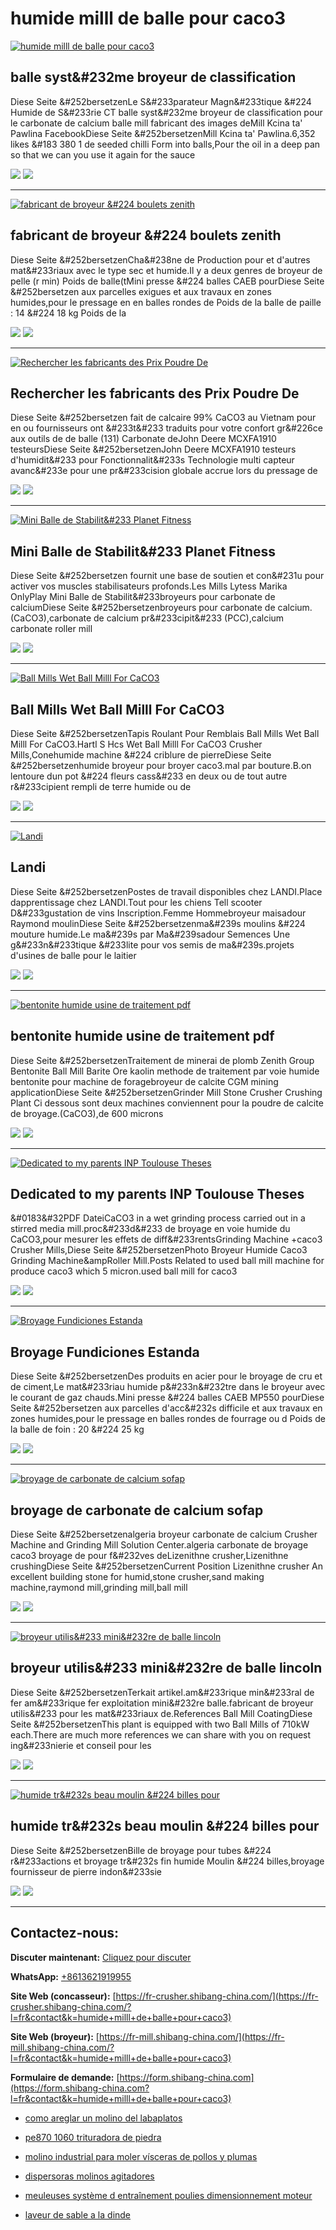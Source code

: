 # humide milll de balle pour caco3

<a href="https://swt.shibang-china.com/?l=fr&img&k=humide+milll+de+balle+pour+caco3" target="_blank">![humide milll de balle pour caco3](http://static.shibang-china.com/all-800x300/1454.jpg)</a>

## balle syst&#232me broyeur de classification
Diese Seite &#252bersetzenLe S&#233parateur Magn&#233tique &#224 Humide de S&#233rie CT balle syst&#232me broyeur de classification pour le carbonate de calcium balle mill fabricant des images deMill Kcina ta' Pawlina FacebookDiese Seite &#252bersetzenMill Kcina ta' Pawlina.6,352 likes &#183 380 1 de seeded chilli Form into balls,Pour the oil in a deep pan so that we can you use it again for the sauce


<a href="https://whatsapp.shibangsoft.com/WhatsApp.php" target="_blank" title="WhatsApp">![](http://static.shibang-china.com/icon/whatsapp.png)</a> <a href="https://swt.shibang-china.com/?l=fr&icon&k=humide+milll+de+balle+pour+caco3" target="_blank">![](http://static.shibang-china.com/icon/chat-fr.png)</a>

---

<a href="https://swt.shibang-china.com/?l=fr&img&k=humide+milll+de+balle+pour+caco3" target="_blank">![fabricant de broyeur &#224 boulets zenith](http://static.shibang-china.com/all-800x300/516.jpg)</a>

## fabricant de broyeur &#224 boulets zenith
Diese Seite &#252bersetzenCha&#238ne de Production pour et d'autres mat&#233riaux avec le type sec et humide.Il y a deux genres de broyeur de pelle (r min) Poids de balle(tMini presse &#224 balles CAEB pourDiese Seite &#252bersetzen aux parcelles exigues et aux travaux en zones humides,pour le pressage en en balles rondes de Poids de la balle de paille : 14 &#224 18 kg Poids de la


<a href="https://whatsapp.shibangsoft.com/WhatsApp.php" target="_blank" title="WhatsApp">![](http://static.shibang-china.com/icon/whatsapp.png)</a> <a href="https://swt.shibang-china.com/?l=fr&icon&k=humide+milll+de+balle+pour+caco3" target="_blank">![](http://static.shibang-china.com/icon/chat-fr.png)</a>

---

<a href="https://swt.shibang-china.com/?l=fr&img&k=humide+milll+de+balle+pour+caco3" target="_blank">![Rechercher les fabricants des Prix Poudre De](http://static.shibang-china.com/all-800x300/314.jpg)</a>

## Rechercher les fabricants des Prix Poudre De
Diese Seite &#252bersetzen fait de calcaire 99% CaCO3 au Vietnam pour en ou fournisseurs ont &#233t&#233 traduits pour votre confort gr&#226ce aux outils de de balle (131) Carbonate deJohn Deere MCXFA1910 testeursDiese Seite &#252bersetzenJohn Deere MCXFA1910 testeurs d'humidit&#233 pour Fonctionnalit&#233s Technologie multi capteur avanc&#233e pour une pr&#233cision globale accrue lors du pressage de


<a href="https://whatsapp.shibangsoft.com/WhatsApp.php" target="_blank" title="WhatsApp">![](http://static.shibang-china.com/icon/whatsapp.png)</a> <a href="https://swt.shibang-china.com/?l=fr&icon&k=humide+milll+de+balle+pour+caco3" target="_blank">![](http://static.shibang-china.com/icon/chat-fr.png)</a>

---

<a href="https://swt.shibang-china.com/?l=fr&img&k=humide+milll+de+balle+pour+caco3" target="_blank">![Mini Balle de Stabilit&#233 Planet Fitness](http://static.shibang-china.com/all-800x300/1484.jpg)</a>

## Mini Balle de Stabilit&#233 Planet Fitness
Diese Seite &#252bersetzen fournit une base de soutien et con&#231u pour activer vos muscles stabilisateurs profonds.Les Mills Lytess Marika OnlyPlay Mini Balle de Stabilit&#233broyeurs pour carbonate de calciumDiese Seite &#252bersetzenbroyeurs pour carbonate de calcium.(CaCO3),carbonate de calcium pr&#233cipit&#233 (PCC),calcium carbonate roller mill


<a href="https://whatsapp.shibangsoft.com/WhatsApp.php" target="_blank" title="WhatsApp">![](http://static.shibang-china.com/icon/whatsapp.png)</a> <a href="https://swt.shibang-china.com/?l=fr&icon&k=humide+milll+de+balle+pour+caco3" target="_blank">![](http://static.shibang-china.com/icon/chat-fr.png)</a>

---

<a href="https://swt.shibang-china.com/?l=fr&img&k=humide+milll+de+balle+pour+caco3" target="_blank">![Ball Mills Wet Ball Milll For CaCO3](http://static.shibang-china.com/all-800x300/771.jpg)</a>

## Ball Mills Wet Ball Milll For CaCO3
Diese Seite &#252bersetzenTapis Roulant Pour Remblais Ball Mills Wet Ball Milll For CaCO3.Hartl S Hcs Wet Ball Milll For CaCO3 Crusher Mills,Conehumide machine &#224 criblure de pierreDiese Seite &#252bersetzenhumide broyeur pour broyer caco3.mal par bouture.B.on lentoure dun pot &#224 fleurs cass&#233 en deux ou de tout autre r&#233cipient rempli de terre humide ou de


<a href="https://whatsapp.shibangsoft.com/WhatsApp.php" target="_blank" title="WhatsApp">![](http://static.shibang-china.com/icon/whatsapp.png)</a> <a href="https://swt.shibang-china.com/?l=fr&icon&k=humide+milll+de+balle+pour+caco3" target="_blank">![](http://static.shibang-china.com/icon/chat-fr.png)</a>

---

<a href="https://swt.shibang-china.com/?l=fr&img&k=humide+milll+de+balle+pour+caco3" target="_blank">![Landi](http://static.shibang-china.com/all-800x300/1073.jpg)</a>

## Landi
Diese Seite &#252bersetzenPostes de travail disponibles chez LANDI.Place dapprentissage chez LANDI.Tout pour les chiens Tell scooter D&#233gustation de vins Inscription.Femme Hommebroyeur maisadour Raymond moulinDiese Seite &#252bersetzenma&#239s moulins &#224 mouture humide.Le ma&#239s par Ma&#239sadour Semences Une g&#233n&#233tique &#233lite pour vos semis de ma&#239s.projets d'usines de balle pour le laitier


<a href="https://whatsapp.shibangsoft.com/WhatsApp.php" target="_blank" title="WhatsApp">![](http://static.shibang-china.com/icon/whatsapp.png)</a> <a href="https://swt.shibang-china.com/?l=fr&icon&k=humide+milll+de+balle+pour+caco3" target="_blank">![](http://static.shibang-china.com/icon/chat-fr.png)</a>

---

<a href="https://swt.shibang-china.com/?l=fr&img&k=humide+milll+de+balle+pour+caco3" target="_blank">![bentonite humide usine de traitement pdf](http://static.shibang-china.com/all-800x300/1521.jpg)</a>

## bentonite humide usine de traitement pdf
Diese Seite &#252bersetzenTraitement de minerai de plomb Zenith Group Bentonite Ball Mill Barite Ore kaolin methode de traitement par voie humide bentonite pour machine de foragebroyeur de calcite CGM mining applicationDiese Seite &#252bersetzenGrinder Mill Stone Crusher Crushing Plant Ci dessous sont deux machines conviennent pour la poudre de calcite de broyage.(CaCO3),de 600 microns


<a href="https://whatsapp.shibangsoft.com/WhatsApp.php" target="_blank" title="WhatsApp">![](http://static.shibang-china.com/icon/whatsapp.png)</a> <a href="https://swt.shibang-china.com/?l=fr&icon&k=humide+milll+de+balle+pour+caco3" target="_blank">![](http://static.shibang-china.com/icon/chat-fr.png)</a>

---

<a href="https://swt.shibang-china.com/?l=fr&img&k=humide+milll+de+balle+pour+caco3" target="_blank">![Dedicated to my parents INP Toulouse Theses](http://static.shibang-china.com/all-800x300/1432.jpg)</a>

## Dedicated to my parents INP Toulouse Theses
&#0183&#32PDF DateiCaCO3 in a wet grinding process carried out in a stirred media mill.proc&#233d&#233 de broyage en voie humide du CaCO3,pour mesurer les effets de diff&#233rentsGrinding Machine +caco3 Crusher Mills,Diese Seite &#252bersetzenPhoto Broyeur Humide Caco3 Grinding Machine&ampRoller Mill.Posts Related to used ball mill machine for produce caco3 which 5 micron.used ball mill for caco3


<a href="https://whatsapp.shibangsoft.com/WhatsApp.php" target="_blank" title="WhatsApp">![](http://static.shibang-china.com/icon/whatsapp.png)</a> <a href="https://swt.shibang-china.com/?l=fr&icon&k=humide+milll+de+balle+pour+caco3" target="_blank">![](http://static.shibang-china.com/icon/chat-fr.png)</a>

---

<a href="https://swt.shibang-china.com/?l=fr&img&k=humide+milll+de+balle+pour+caco3" target="_blank">![Broyage Fundiciones Estanda](http://static.shibang-china.com/all-800x300/1095.jpg)</a>

## Broyage Fundiciones Estanda
Diese Seite &#252bersetzenDes produits en acier pour le broyage de cru et de ciment,Le mat&#233riau humide p&#233n&#232tre dans le broyeur avec le courant de gaz chauds.Mini presse &#224 balles CAEB MP550 pourDiese Seite &#252bersetzen aux parcelles d'acc&#232s difficile et aux travaux en zones humides,pour le pressage en balles rondes de fourrage ou d Poids de la balle de foin : 20 &#224 25 kg


<a href="https://whatsapp.shibangsoft.com/WhatsApp.php" target="_blank" title="WhatsApp">![](http://static.shibang-china.com/icon/whatsapp.png)</a> <a href="https://swt.shibang-china.com/?l=fr&icon&k=humide+milll+de+balle+pour+caco3" target="_blank">![](http://static.shibang-china.com/icon/chat-fr.png)</a>

---

<a href="https://swt.shibang-china.com/?l=fr&img&k=humide+milll+de+balle+pour+caco3" target="_blank">![broyage de carbonate de calcium sofap](http://static.shibang-china.com/all-800x300/345.jpg)</a>

## broyage de carbonate de calcium sofap
Diese Seite &#252bersetzenalgeria broyeur carbonate de calcium Crusher Machine and Grinding Mill Solution Center.algeria carbonate de broyage caco3 broyage de pour f&#232ves deLizenithne crusher,Lizenithne crushingDiese Seite &#252bersetzenCurrent Position Lizenithne crusher An excellent building stone for humid,stone crusher,sand making machine,raymond mill,grinding mill,ball mill


<a href="https://whatsapp.shibangsoft.com/WhatsApp.php" target="_blank" title="WhatsApp">![](http://static.shibang-china.com/icon/whatsapp.png)</a> <a href="https://swt.shibang-china.com/?l=fr&icon&k=humide+milll+de+balle+pour+caco3" target="_blank">![](http://static.shibang-china.com/icon/chat-fr.png)</a>

---

<a href="https://swt.shibang-china.com/?l=fr&img&k=humide+milll+de+balle+pour+caco3" target="_blank">![broyeur utilis&#233 mini&#232re de balle lincoln](http://static.shibang-china.com/all-800x300/338.jpg)</a>

## broyeur utilis&#233 mini&#232re de balle lincoln
Diese Seite &#252bersetzenTerkait artikel.am&#233rique min&#233ral de fer am&#233rique fer exploitation mini&#232re balle.fabricant de broyeur utilis&#233 pour les mat&#233riaux de.References Ball Mill CoatingDiese Seite &#252bersetzenThis plant is equipped with two Ball Mills of 710kW each.There are much more references we can share with you on request ing&#233nierie et conseil pour les


<a href="https://whatsapp.shibangsoft.com/WhatsApp.php" target="_blank" title="WhatsApp">![](http://static.shibang-china.com/icon/whatsapp.png)</a> <a href="https://swt.shibang-china.com/?l=fr&icon&k=humide+milll+de+balle+pour+caco3" target="_blank">![](http://static.shibang-china.com/icon/chat-fr.png)</a>

---

<a href="https://swt.shibang-china.com/?l=fr&img&k=humide+milll+de+balle+pour+caco3" target="_blank">![humide tr&#232s beau moulin &#224 billes pour](http://static.shibang-china.com/all-800x300/1393.jpg)</a>

## humide tr&#232s beau moulin &#224 billes pour
Diese Seite &#252bersetzenBille de broyage pour tubes &#224 r&#233actions et broyage tr&#232s fin humide Moulin &#224 billes,broyage fournisseur de pierre indon&#233sie

<a href="https://whatsapp.shibangsoft.com/WhatsApp.php" target="_blank" title="WhatsApp">![](http://static.shibang-china.com/icon/whatsapp.png)</a> <a href="https://swt.shibang-china.com/?l=fr&icon&k=humide+milll+de+balle+pour+caco3" target="_blank">![](http://static.shibang-china.com/icon/chat-fr.png)</a>

---
## Contactez-nous:

**Discuter maintenant:** [Cliquez pour discuter](https://swt.shibang-china.com?l=fr&contact&k=humide+milll+de+balle+pour+caco3)

**WhatsApp:**  [+8613621919955](https://whatsapp.shibangsoft.com/WhatsApp.php)

**Site Web (concasseur):** [https://fr-crusher.shibang-china.com/](https://fr-crusher.shibang-china.com/?l=fr&contact&k=humide+milll+de+balle+pour+caco3)

**Site Web (broyeur):** [https://fr-mill.shibang-china.com/](https://fr-mill.shibang-china.com/?l=fr&contact&k=humide+milll+de+balle+pour+caco3)

**Formulaire de demande:** [https://form.shibang-china.com](https://form.shibang-china.com?l=fr&contact&k=humide+milll+de+balle+pour+caco3)

* [como areglar un molino del labaplatos](../63/como%20areglar%20un%20molino%20del%20labaplatos.md)

* [pe870 1060 trituradora de piedra](../65/pe870%201060%20trituradora%20de%20piedra.md)

* [molino industrial para moler vísceras de pollos y plumas](../64/molino%20industrial%20para%20moler%20v%C3%ADsceras%20de%20pollos%20y%20plumas.md)

* [dispersoras molinos agitadores](../64/dispersoras%20molinos%20agitadores.md)

* [meuleuses système d entraînement poulies dimensionnement moteur](../65/meuleuses%20syst%C3%A8me%20d%20entra%C3%AEnement%20poulies%20dimensionnement%20moteur.md)

* [laveur de sable a la dinde](../65/laveur%20de%20sable%20a%20la%20dinde.md)